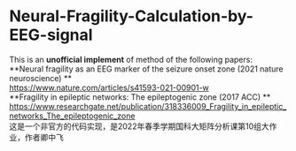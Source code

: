 # Neural-Fragility-Calculation-by-EEG-signal  
This is an **unofficial implement** of method of the following papers:   
**Neural fragility as an EEG marker of the seizure onset zone (2021 nature neuroscience) **  
https://www.nature.com/articles/s41593-021-00901-w  
**Fragility in epileptic networks: The epileptogenic zone (2017 ACC) **  
https://www.researchgate.net/publication/318336009_Fragility_in_epileptic_networks_The_epileptogenic_zone  
这是一个非官方的代码实现，是2022年春季学期国科大矩阵分析课第10组大作业，作者卿中飞
